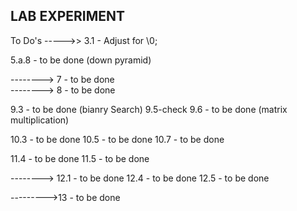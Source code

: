 ## LAB EXPERIMENT
To Do's ----->>
3.1 - Adjust for \0;

5.a.8 - to be done (down pyramid)

--------> 7 - to be done  
--------> 8 - to be done

9.3 - to be done (bianry Search)
9.5-check
9.6 - to be done (matrix multiplication)

10.3 - to be done
10.5 - to be done
10.7 - to be done

11.4 - to be done
11.5 - to be done

--------> 
12.1 - to be done 
12.4 - to be done 
12.5 - to be done 

--------->13 - to be done
